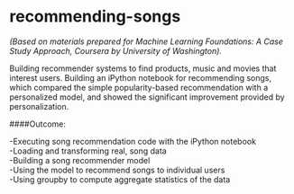 # recommending-songs
*(Based on materials prepared for Machine Learning Foundations: A Case Study Approach, Coursera by University of Washington).*

Building recommender systems to find products, music and movies that interest users.
Building an iPython notebook for recommending songs, which compared 
the simple popularity-based recommendation with a personalized model, and showed
the significant improvement provided by personalization.


####Outcome:

-Executing song recommendation code with the iPython notebook  
-Loading and transforming real, song data  
-Building a song recommender model  
-Using the model to recommend songs to individual users  
-Using groupby to compute aggregate statistics of the data  

